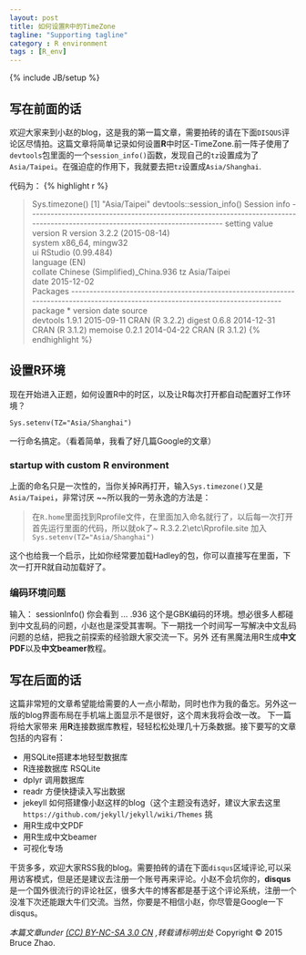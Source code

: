 ```yaml
---
layout: post
title: 如何设置R中的TimeZone
tagline: "Supporting tagline"
category : R environment
tags : [R_env]
---
```

{% include JB/setup %}

## 写在前面的话

欢迎大家来到小赵的blog，这是我的第一篇文章，需要拍砖的请在下面`DISQUS`评论区尽情拍。这篇文章将简单记录如何设置**R**中时区-TimeZone.前一阵子使用了`devtools`包里面的一个`session_info()`函数，发现自己的`tz`设置成为了`Asia/Taipei`。在强迫症的作用下，我就要去把`tz`设置成`Asia/Shanghai`.

代码为：
{% highlight r %}

> Sys.timezone()
[1] "Asia/Taipei"
> devtools::session_info()
Session info -----------------------------------------------------------------------------------------------------------------------------
 setting  value                         
 version  R version 3.2.2 (2015-08-14)  
 system   x86_64, mingw32               
 ui       RStudio (0.99.484)            
 language (EN)                          
 collate  Chinese (Simplified)_China.936
 tz       Asia/Taipei                   
 date     2015-12-02                    
Packages ---------------------------------------------------------------------------------------------------------------------------------
 package  * version date       source        
 devtools   1.9.1   2015-09-11 CRAN (R 3.2.2)
 digest     0.6.8   2014-12-31 CRAN (R 3.1.2)
 memoise    0.2.1   2014-04-22 CRAN (R 3.1.2)
{% endhighlight %}

## 设置R环境

现在开始进入正题，如何设置R中的时区，以及让R每次打开都自动配置好工作环境？

    Sys.setenv(TZ="Asia/Shanghai")

一行命名搞定。（看着简单，我看了好几篇Google的文章）

### startup with custom R environment

上面的命名只是一次性的，当你关掉R再打开，输入`Sys.timezone()`又是`Asia/Taipei`，非常讨厌 ~~所以我的一劳永逸的方法是：

> 在`R.home`里面找到Rprofile文件，在里面加入命名就行了，以后每一次打开首先运行里面的代码，所以就ok了~
> R.3.2.2\etc\Rprofile.site  加入 `Sys.setenv(TZ="Asia/Shanghai")` 

这个也给我一个启示，比如你经常要加载Hadley的包，你可以直接写在里面，下次一打开R就自动加载好了。

### 编码环境问题
输入：
    sessionInfo()
你会看到 ... .936  这个是GBK编码的环境。想必很多人都碰到中文乱码的问题，小赵也是深受其害啊。下一期找一个时间写一写解决中文乱码问题的总结，把我之前探索的经验跟大家交流一下。另外 还有黑魔法用R生成**中文PDF**以及**中文beamer**教程。

## 写在后面的话

这篇非常短的文章希望能给需要的人一点小帮助，同时也作为我的备忘。另外这一版的blog界面布局在手机端上面显示不是很好，这个周末我将会改一改。
下一篇将给大家带来 用**R**连接数据库教程，轻轻松松处理几十万条数据。接下要写的文章包括的内容有：

- 用SQLite搭建本地轻型数据库
- R连接数据库 RSQLite
- dplyr 调用数据库
- readr 方便快捷读入写出数据
- jekeyll 如何搭建像小赵这样的blog（这个主题没有选好，建议大家去这里 `https://github.com/jekyll/jekyll/wiki/Themes` 挑
- 用R生成中文PDF
- 用R生成中文beamer
- 可视化专场

干货多多，欢迎大家RSS我的blog。需要拍砖的请在下面`disqus`区域评论,可以采用访客模式，但是还是建议去注册一个账号再来评论。小赵不会坑你的，**disqus**是一个国外很流行的评论社区，很多大牛的博客都是基于这个评论系统，注册一个没准下次还能跟大牛们交流。当然，你要是不相信小赵，你尽管是Google一下 disqus。

*本篇文章under [(CC) BY-NC-SA 3.0 CN](http://creativecommons.org/licenses/by-nc-sa/3.0/cn/) ,转载请标明出处* Copyright &copy; 2015 Bruce Zhao.
